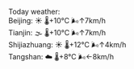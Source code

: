 Today weather:  
Beijing: ☀️   🌡️+10°C 🌬️↑7km/h  
Tianjin: 🌫  🌡️+10°C 🌬️↑7km/h  
Shijiazhuang: ☀️   🌡️+12°C 🌬️↑4km/h  
Tangshan: ☁️   🌡️+8°C 🌬️←8km/h  
